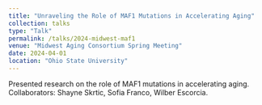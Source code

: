 ```yaml
---
title: "Unraveling the Role of MAF1 Mutations in Accelerating Aging"
collection: talks
type: "Talk"
permalink: /talks/2024-midwest-maf1
venue: "Midwest Aging Consortium Spring Meeting"
date: 2024-04-01
location: "Ohio State University"
---
```

Presented research on the role of MAF1 mutations in accelerating aging. Collaborators: Shayne Skrtic, Sofia Franco, Wilber Escorcia.
